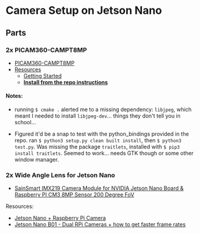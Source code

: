 # Camera Setup on Jetson Nano

## Parts

### 2x PICAM360-CAMPT8MP

* [PICAM360-CAMPT8MP](https://store.picam360.com/#!/PICAM360-CAMPT8MP/p/87584243/category=0)
* [Resources](https://www.picam360.com/equipment/list)
	* [Getting Started](https://docs.google.com/document/d/e/2PACX-1vSMt4QLMU5Fcnl1lEDRx3El2-qZmblbb5lZ-JeDf8rnvXtTIgAwRqyoV3BF6YdZeB2WDPRZSCeysYS1/pub?embedded=true)
	* **[Install from the repo instructions](https://github.com/picam360/picam360-capture/issues)**
	
#### Notes:

* running `$ cmake .` alerted me to a missing dependency: `libjpeg`, which meant I needed to install `libjpeg-dev`... things they don't tell you in school...

* Figured it'd be a snap to test with the python_bindings provided in the repo. ran `$ python3 setup.py clean built install`, then `$ python3 test.py`. Was missing the package `traitlets`, installed with `$ pip3 install traitlets`. Seemed to work... needs GTK though or some other window manager.

### 2x Wide Angle Lens for Jetson Nano

* [SainSmart IMX219 Camera Module for NVIDIA Jetson Nano Board & Raspberry PI CM3 8MP Sensor 200 Degree FoV ](https://www.amazon.com/SainSmart-IMX219-Camera-Module-Raspberry/dp/B07WR87J2W/)

Resources:

* [Jetson Nano + Raspberry Pi Camera](https://www.jetsonhacks.com/2019/04/02/jetson-nano-raspberry-pi-camera/)
* [Jetson Nano B01 - Dual RPi Cameras + how to get faster frame rates](https://www.youtube.com/watch?v=GQ3drRllX3I)